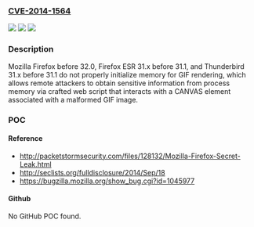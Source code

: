 ### [CVE-2014-1564](https://cve.mitre.org/cgi-bin/cvename.cgi?name=CVE-2014-1564)
![](https://img.shields.io/static/v1?label=Product&message=n%2Fa&color=blue)
![](https://img.shields.io/static/v1?label=Version&message=n%2Fa&color=blue)
![](https://img.shields.io/static/v1?label=Vulnerability&message=n%2Fa&color=brighgreen)

### Description

Mozilla Firefox before 32.0, Firefox ESR 31.x before 31.1, and Thunderbird 31.x before 31.1 do not properly initialize memory for GIF rendering, which allows remote attackers to obtain sensitive information from process memory via crafted web script that interacts with a CANVAS element associated with a malformed GIF image.

### POC

#### Reference
- http://packetstormsecurity.com/files/128132/Mozilla-Firefox-Secret-Leak.html
- http://seclists.org/fulldisclosure/2014/Sep/18
- https://bugzilla.mozilla.org/show_bug.cgi?id=1045977

#### Github
No GitHub POC found.

